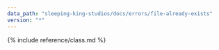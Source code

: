 ```yaml
---
data_path: "sleeping-king-studios/docs/errors/file-already-exists"
version: "*"
---
```


{% include reference/class.md %}
